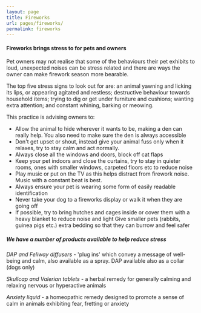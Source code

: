 ```yaml
---
layout: page
title: Fireworks 
url: pages/fireworks/
permalink: fireworks
---
```


#### Fireworks brings stress to for pets and owners

Pet owners may not realise that some of the behaviours their pet exhibits to loud, unexpected noises can be stress related and there are ways the owner can make firework season more bearable.

The top five stress signs to look out for are: an animal yawning and licking its lips, or appearing agitated and restless; destructive behaviour towards household items; trying to dig or get under furniture and cushions; wanting extra attention; and constant whining, barking or meowing.

This practice is advising owners to:

- Allow the animal to hide wherever it wants to be, making a den can really help. You also need to make sure the den is always accessible
- Don't get upset or shout, instead give your animal fuss only when it relaxes, try to stay calm and act normally.
- Always close all the windows and doors, block off cat flaps
- Keep your pet indoors and close the curtains, try to stay in quieter rooms, ones with smaller windows, carpeted floors etc to reduce noise
- Play music or put on the TV as this helps distract from firework noise. Music with a constant beat is best.
- Always ensure your pet is wearing some form of easily readable identification
- Never take your dog to a fireworks display or walk it when they are going off
- If possible, try to bring hutches and cages inside or cover them with a heavy blanket to reduce noise and light Give smaller pets (rabbits, guinea pigs etc.) extra bedding so that they can burrow and feel safer

##### We have a number of products available to help reduce stress
_DAP and Feliway diffusers_  - 'plug ins' which convey a message of well-being and calm, also available as a spray. DAP available also as a collar (dogs only)

_Skullcap and Valerian tablets_ - a herbal remedy for generally calming and relaxing nervous or hyperactive animals

_Anxiety liquid_ - a homeopathic remedy designed to promote a sense of calm in animals exhibiting fear, fretting or anxiety

